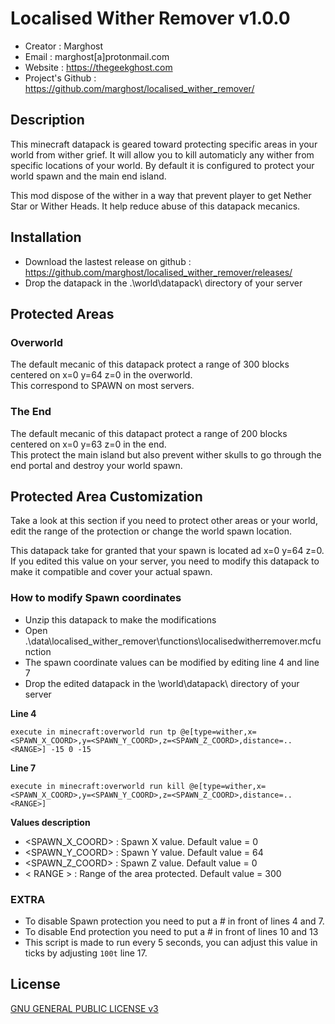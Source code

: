 # Localised Wither Remover v1.0.0

- Creator : Marghost
- Email : marghost[a]protonmail.com
- Website : https://thegeekghost.com
- Project's Github : https://github.com/marghost/localised_wither_remover/

## Description

This minecraft datapack is geared toward protecting specific areas in your world from wither grief.  It will allow you to kill automaticly any wither from specific locations of your world.  By default it is configured to protect your world spawn and the main end island.  

This mod dispose of the wither in a way that prevent player to get Nether Star or Wither Heads.  It help reduce abuse of this datapack mecanics.  

## Installation
- Download the lastest release on github : https://github.com/marghost/localised_wither_remover/releases/
- Drop the datapack in the .\world\datapack\ directory of your server

## Protected Areas

### Overworld
The default mecanic of this datapack protect a range of 300 blocks centered on x=0 y=64 z=0 in the overworld.  
This correspond to SPAWN on most servers.  

### The End
The default mecanic of this datapact protect a range of 200 blocks centered on x=0 y=63 z=0 in the end.  
This protect the main island but also prevent wither skulls to go through the end portal and destroy your world spawn.   

## Protected Area Customization

Take a look at this section if you need to protect other areas or your world, edit the range of the protection or change the world spawn location. 

This datapack take for granted that your spawn is located ad x=0 y=64 z=0.  If you edited this value on your server, you need to modify this datapack to make it compatible and cover your actual spawn.

### How to modify Spawn coordinates
- Unzip this datapack to make the modifications
- Open .\data\localised_wither_remover\functions\localisedwitherremover.mcfunction
- The spawn coordinate values can be modified by editing line 4 and line 7
- Drop the edited datapack in the \world\datapack\ directory of your server

**Line 4**
```
execute in minecraft:overworld run tp @e[type=wither,x=<SPAWN_X_COORD>,y=<SPAWN_Y_COORD>,z=<SPAWN_Z_COORD>,distance=..<RANGE>] -15 0 -15
```

**Line 7**
```
execute in minecraft:overworld run kill @e[type=wither,x=<SPAWN_X_COORD>,y=<SPAWN_Y_COORD>,z=<SPAWN_Z_COORD>,distance=..<RANGE>]
```
**Values description**
- <SPAWN_X_COORD> : Spawn X value.  Default value = 0
- <SPAWN_Y_COORD> : Spawn Y value.  Default value = 64
- <SPAWN_Z_COORD> : Spawn Z value.  Default value = 0
- < RANGE > : Range of the area protected.  Default value = 300

### EXTRA
- To disable Spawn protection you need to put a # in front of lines 4 and 7.
- To disable End protection you need to put a # in front of lines 10 and 13
- This script is made to run every 5 seconds, you can adjust this value in ticks by adjusting `100t` line 17.

## License

[GNU GENERAL PUBLIC LICENSE v3](https://github.com/marghost/localised_wither_remover/blob/main/LICENSE)
